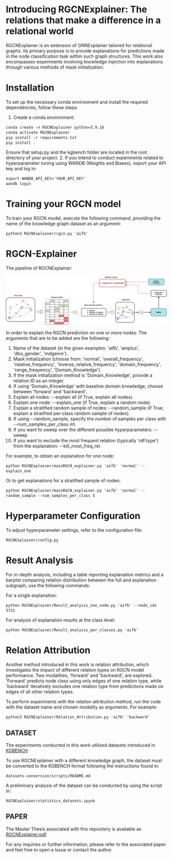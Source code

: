 # Introducing RGCNExplainer: The relations that make a difference in a relational world
RGCNExplainer is an extension of GNNExplainer tailored for relational graphs. Its primary purpose is to provide explanations for predictions made in the node classification task within such graph structures. This work also encompasses experiments involving knowledge injection into explanations through various methods of mask initialization.

# Installation
To set up the necessary conda environment and install the required dependencies, follow these steps:
1. Create a conda environment:
```
conda create -n RGCNExplainer python=3.9.16
conda activate RGCNExplainer
pip install -r requirements.txt
pip install . 
```
Ensure that setup.py and the kgbench folder are located in the root directory of your project.
2. If you intend to conduct experiments related to hyperparameter tuning using WANDB (Weights and Biases), export your API key and log in:
```
export WANDB_API_KEY='YOUR_API_KEY'
wandb login
```

# Training your RGCN model
To train your RGCN model, execute the following command, providing the name of the knowledge graph dataset as an argument:

```
python3 RGCNExplainer/rgcn.py 'aifb'
```


# RGCN-Explainer
The pipeline of RGCNExplainer:

![RGCNExplainer_model](https://github.com/traopia/RGCN-Explainer/blob/main/Visualizations/RGCNExplainer_model.jpg)

In order to explain the RGCN prediction on one or more nodes:
The arguments that are to be added are the following:
1. Name of the dataset (in the given examples: 'aifb', 'amplus', 'dbo_gender', 'mdgenre').
2. Mask initialization (choose from: 'normal', 'overall_frequency', 'relative_frequency', 'inverse_relative_frequency', 'domain_frequency', 'range_frequency', 'Domain_Knowledge').
3. If the mask initialization method is 'Domain_Knowledge', provide a relation ID as an integer.
4. If using 'Domain_Knowledge' with baseline domain knowledge, choose between 'forward' and 'backward'.
5. Explain all nodes: --explain all (if True, explain all nodes).
6. Explain one node: --explain_one (if True, explain a random node).
7. Explain a stratified random sample of nodes: --random_sample (if True, explain a stratified per-class random sample of nodes).
8. If using --random_sample, specify the number of samples per class with --num_samples_per_class int.
9. If you want to sweep over the different possible hyperparameters: --sweep
10. If you want to exclude the most frequent relation (typically 'rdf:type') from the explanation: --kill_most_freq_rel.
    

For example, to obtain an explanation for one node:
```
python RGCNExplainer/mainRGCN_explainer.py 'aifb' 'normal' --explain_one
```
Or to get explanations for a stratified sample of nodes:
```
python RGCNExplainer/mainRGCN_explainer.py 'aifb' 'normal' --random_sample --num_samples_per_class 5  
```

# Hyperparameter Configuration
To adjust hyperparameter settings, refer to the configuration file:
```
RGCNExplainer/config.py
```

# Result Analysis
For in-depth analysis, including a table reporting explanation metrics and a barplot comparing relation distribution between the full and explanation subgraph, use the following commands:

For a single explanation:
```
python RGCNExplainer/Result_analysis_one_node.py 'aifb' --node_idx 5731
```

For analysis of explanation results at the class level:

```
python RGCNExplainer/Result_analysis_per_classes.py 'aifb'
```

# Relation Attribution
Another method introduced in this work is relation attribution, which investigates the impact of different relation types on RGCN model performance. Two modalities, 'forward' and 'backward', are explored. 'Forward' predicts node class using only edges of one relation type, while 'backward' iteratively excludes one relation type from predictions made on edges of all other relation types.

To perform experiments with the relation attribution method, run the code with the dataset name and chosen modality as arguments. For example:

```
python3 RGCNExplainer/Relation_Attribution.py 'aifb' 'backward'
```


## DATASET
The experiments conducted in this work utilized datasets introduced in [KGBENCH](http://kgbench.info/).

To use RGCNExplainer with a different knowledge graph, the dataset must be converted to the KGBENCH format following the instructions found in:
```
datasets-conversion/scripts/README.md
```
A preliminary analysis of the dataset can be conducted by using the script in:
```
RGCNExplainer/statistics_datasets.ipynb
```

## PAPER
The Master Thesis associated with this repository is available as [RGCNExplainer.pdf](https://github.com/traopia/RGCN-Explainer/blob/main/RGCNExplainer.pdf).

For any inquiries or further information, please refer to the associated paper and feel free to open a Issue or contact the author.



